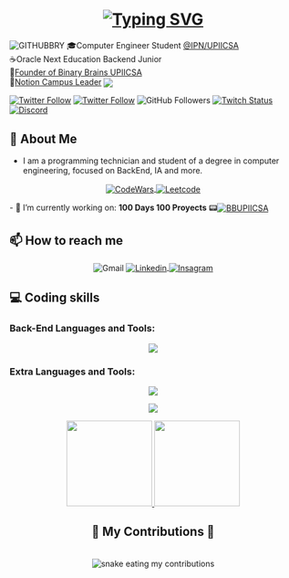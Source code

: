 <h1 align="center">
  <a href="https://git.io/typing-svg"><img src="https://readme-typing-svg.demolab.com?font=Fira+Code&size=30&duration=2000&pause=100&center=true&width=450&height=200&lines=Hi!+%E2%9C%8C%EF%B8%8F;+I'm+Bryan+Castro%F0%9F%91%A8%E2%80%8D%F0%9F%92%BB;Backend+Junior+Developer%F0%9F%92%BB" alt="Typing SVG" /></a>
</h1>

![GITHUBBRY](https://github.com/xVrzBx/xVrzBx/assets/91161604/591f8acf-f6e6-4fbc-b25e-d3921c793a8e)
🎓Computer Engineer Student <a href="https://www.upiicsa.ipn.mx/">@IPN/UPIICSA</a><br>
☕Oracle Next Education Backend Junior<br>
🧠<a href="https://www.instagram.com/bbupiicsa/">Founder of Binary Brains UPIICSA</a><br>
📓<a href="https://www.notion.so/es-la/desktop">Notion Campus Leader</a> <img align="center" src="https://img.shields.io/badge/Notion-000000?style=for-the-badge&logo=notion&logoColor=white">

[![Twitter Follow](https://img.shields.io/twitter/follow/BinaryBrains?style=social)](https://twitter.com/DevsUpiics48486)
[![Twitter Follow](https://img.shields.io/twitter/follow/untalbry?style=social)](https://twitter.com/untalbry)
![GitHub Followers](https://img.shields.io/github/followers/xVrzBx?style=social)
[![Twitch Status](https://img.shields.io/twitch/status/untalbry?style=social)](https://twitch.com/untalbry)
[![Discord](https://img.shields.io/discord/881664688230920232?style=social&label=Discord&logo=discord)](https://discord.gg/cyXd37NTbq)

## 🚀 About Me
- I am a programming technician and student of a degree in computer engineering, focused on BackEnd, IA and more. 
<p align = "center">
<a href= "https://www.codewars.com/users/_bry.sr_">
  <img align = "center" title="CodeWars" src= "https://img.shields.io/badge/Codewars-B1361E?style=for-the-badge&logo=Codewars&logoColor=white">
  </a>
<a href="https://leetcode.com/xVrzBx/">
  <img align ="center" title="Leetcode" src= "https://img.shields.io/badge/-LeetCode-FFA116?style=for-the-badge&logo=LeetCode&logoColor=black">
</a>
</p>
- 🔭 I’m currently working on: <strong>100 Days 100 Proyects</strong> 📟<a  href="https://github.com/xVrzBx/100Days100Proyects"><img align="center"   title="BBUPIICSA" src="https://img.shields.io/badge/GitHub-100000?style=for-the-badge&logo=github&logoColor=white"/></a>



## 📫 How to reach me 

<p align="center">
  <a>
  <img align="center" alt="Gmail" title="bryancsinformatica@gmail.com" src= "https://img.shields.io/badge/Gmail-D14836?style=for-the-badge&logo=gmail&logoColor=white"> 
  </a>
  <!--LinkedIn-->
  <a  href="https://www.linkedin.com/in/bryan-castro-programador/">
    <img align="center" alt="Linkedin" title="LinkedIn" src="https://img.shields.io/badge/linkedin-%230077B5.svg?style=for-the-badge&logo=linkedin&logoColor=white"/>
  </a>
  <!--Instagram-->
  <a  href="https://www.instagram.com/untalbry/"><img align="center" alt="Insagram" title="Instagram" src="https://img.shields.io/badge/instagram-%23E4405F.svg?style=for-the-badge&logo=Instagram&logoColor=white"/></a>
</p>

## 💻 Coding skills 

<!--BackEnd-->
<h3 align="left">Back-End Languages and Tools:</h3>
<p align="center"> 
    <img src="https://skillicons.dev/icons?i=github,java,spring,hibernate,mysql" /> 
</p>
<h3 align="left">Extra Languages and Tools:</h3>
<p align="center"> 
   <img src="https://skillicons.dev/icons?i=js,html,css,c,py,arduino" /> 
</p>
<p align="center">
  <img src="https://i.pinimg.com/originals/63/88/d5/6388d58d9b3f314f8ab22fe2e3598b8c.gif">
  
</p>
<div align ="center">
  <a href="https://github.com/xVrzBX">
    <img height="150em" src="https://github-readme-stats.vercel.app/api?username=xVrzBX&count_private=true&include_all_commits=true&show_icons=true&theme=dark&hide_border=false&show_owner=true%22"/>
    <img height="150em" src="https://github-readme-stats.vercel.app/api/top-langs/?username=xVrzBX&theme=dark&hide_border=false&&layout=compact"/>
  </a>
</div>

<div align="center">
  <h2>🐍 My Contributions 🐍</h2>
  <br>
  <img alt="snake eating my contributions" src="https://raw.githubusercontent.com/xVrzBx/xVrzBx/output/github-contribution-grid-snake.svg" />
  
  <br/><br/><br/>
</div>
